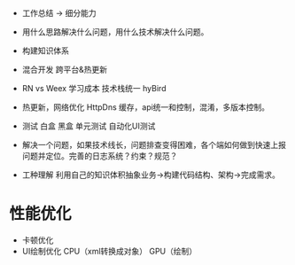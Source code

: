 - 工作总结 -> 细分能力
- 用什么思路解决什么问题，用什么技术解决什么问题。
- 构建知识体系

- 混合开发 跨平台&热更新
- RN vs Weex 学习成本 技术栈统一 hyBird
- 热更新，网络优化 HttpDns 缓存，api统一和控制，混淆，多版本控制。
- 测试 白盒 黑盒 单元测试 自动化UI测试 

- 解决一个问题，如果技术线长，问题排查变得困难，各个端如何做到快速上报问题并定位。完善的日志系统？约束？规范？

- 工种理解 利用自己的知识体积抽象业务->构建代码结构、架构->完成需求。

# 性能优化
- 卡顿优化
- UI绘制优化 CPU（xml转换成对象） GPU（绘制） 